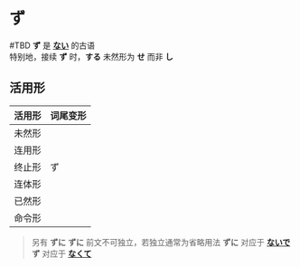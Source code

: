 # ず

 #TBD 
**ず** 是 [**ない**](ない.md) 的古语  
特别地，接续 **ず** 时，**する** 未然形为 **せ** 而非 **し**  

## 活用形

| 活用形 | 词尾变形 |
| --- | ---- |
| 未然形 |      |
| 连用形 |      |
| 终止形 | ず    |
| 连体形 |      |
| 已然形 |      |
| 命令形 |      |

> 另有 **ずに**
> **ずに** 前文不可独立，若独立通常为省略用法
> **ずに** 对应于 [**ないで**](ない.md#ないで%20与%20なくて)
> **ず** 对应于 [**なくて**](ない.md#ないで%20与%20なくて)